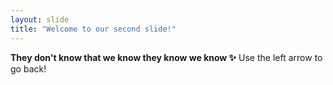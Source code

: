 ```yaml
---
layout: slide
title: "Welcome to our second slide!"
---
```

**They don't know that we know they know we know ✨**
Use the left arrow to go back!
